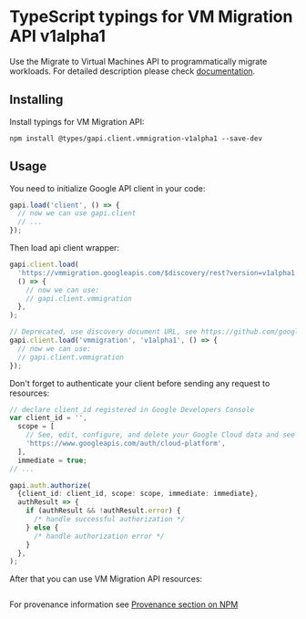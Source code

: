 # TypeScript typings for VM Migration API v1alpha1

Use the Migrate to Virtual Machines API to programmatically migrate workloads.
For detailed description please check [documentation](https://cloud.google.com/migrate/virtual-machines).

## Installing

Install typings for VM Migration API:

```
npm install @types/gapi.client.vmmigration-v1alpha1 --save-dev
```

## Usage

You need to initialize Google API client in your code:

```typescript
gapi.load('client', () => {
  // now we can use gapi.client
  // ...
});
```

Then load api client wrapper:

```typescript
gapi.client.load(
  'https://vmmigration.googleapis.com/$discovery/rest?version=v1alpha1',
  () => {
    // now we can use:
    // gapi.client.vmmigration
  },
);
```

```typescript
// Deprecated, use discovery document URL, see https://github.com/google/google-api-javascript-client/blob/master/docs/reference.md#----gapiclientloadname----version----callback--
gapi.client.load('vmmigration', 'v1alpha1', () => {
  // now we can use:
  // gapi.client.vmmigration
});
```

Don't forget to authenticate your client before sending any request to resources:

```typescript
// declare client_id registered in Google Developers Console
var client_id = '',
  scope = [
    // See, edit, configure, and delete your Google Cloud data and see the email address for your Google Account.
    'https://www.googleapis.com/auth/cloud-platform',
  ],
  immediate = true;
// ...

gapi.auth.authorize(
  {client_id: client_id, scope: scope, immediate: immediate},
  authResult => {
    if (authResult && !authResult.error) {
      /* handle successful authorization */
    } else {
      /* handle authorization error */
    }
  },
);
```

After that you can use VM Migration API resources: <!-- TODO: make this work for multiple namespaces -->

```typescript

```

For provenance information see [Provenance section on NPM](https://www.npmjs.com/package/@maxim_mazurok/gapi.client.vmmigration-v1alpha1#Provenance:~:text=none-,Provenance,-Built%20and%20signed)
